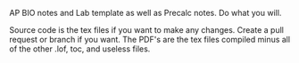 AP BIO notes and Lab template as well as Precalc notes. Do what you will.

Source code is the tex files if you want to make any changes. Create a pull request or branch if you want. The PDF's are the tex files compiled minus all of the other .lof, toc, and useless files.
